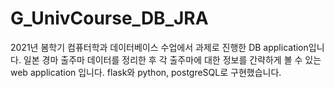 # G_UnivCourse_DB_JRA

2021년 봄학기 컴퓨터학과 데이터베이스 수업에서 과제로 진행한 DB application입니다. 일본 경마 출주마 데이터를 정리한 후 각 출주마에 대한 정보를 간략하게 볼 수 있는 web application 입니다. flask와 python, postgreSQL로 구현했습니다.
